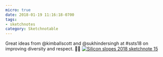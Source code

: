 ```yaml
---
micro: true
date: 2018-01-19 11:16:18-0700
tags:
- sketchnotes
category: Sketchnotable
---
```


Great ideas from @kimballscott and @sukhindersingh at #ssts18 on improving diversity and respect. ✍🏼 [![Silicon slopes 2018 sketchnote 15](https://media.bennorris.org/images/sketchnotable/uploads/2018/fbd650d60e.jpg)](https://media.bennorris.org/images/sketchnotable/uploads/2018/fbd650d60e.jpg)